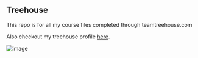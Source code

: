## Treehouse

This repo is for all my course files completed through teamtreehouse.com

Also checkout my treehouse profile [here](https://teamtreehouse.com/jamiemcmahan).

![image](https://user-images.githubusercontent.com/84052462/118852243-3776bb80-b898-11eb-9da0-3141534a0813.png)
